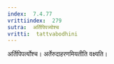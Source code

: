 ```yaml
---
index:  7.4.77
vrittiindex:  279
sutra:  अर्तिपिपत्र्योश्च
vritti:  tattvabodhini 
---
```


अर्तिपिपर्त्योश्च। अर्तेरुदाहरणमियतीति वक्ष्यति। 

